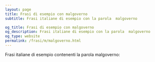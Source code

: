 ```yaml
---
layout: page
title: Frasi di esempio con malgoverno 
subtitle: Frasi italiane di esempio con la parola  malgoverno

og_title: Frasi di esempio con malgoverno 
og_description: Frasi italiane di esempio con la parola  malgoverno
og_type: website
permalink: /frasi/m/malgoverno.html
---
```


Frasi italiane di esempio contenenti la parola malgoverno:


